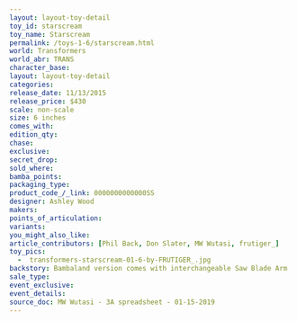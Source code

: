 ```yaml
---
layout: layout-toy-detail 
toy_id: starscream
toy_name: Starscream
permalink: /toys-1-6/starscream.html
world: Transformers
world_abr: TRANS
character_base: 
layout: layout-toy-detail
categories: 
release_date: 11/13/2015
release_price: $430 
scale: non-scale
size: 6 inches
comes_with: 
edition_qty: 
chase: 
exclusive: 
secret_drop: 
sold_where: 
bamba_points: 
packaging_type: 
product_code_/_link: 0000000000000SS
designer: Ashley Wood
makers: 
points_of_articulation: 
variants: 
you_might_also_like: 
article_contributors: [Phil Back, Don Slater, MW Wutasi, frutiger_]
toy_pics: 
  -  transformers-starscream-01-6-by-FRUTIGER_.jpg
backstory: Bambaland version comes with interchangeable Saw Blade Arm
sale_type: 
event_exclusive: 
event_details: 
source_doc: MW Wutasi - 3A spreadsheet - 01-15-2019
---
```

